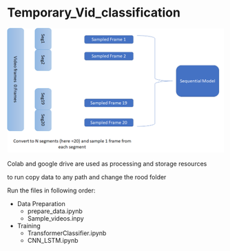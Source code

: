 # Temporary_Vid_classification


![The Task](https://github.com/Nadian-Ali/Temporary_Vid_classification/blob/main/image/model.png)


Colab and google drive are used as processing and storage resources

to run copy data to any path and change the rood folder 

Run the files in following order: 

<ul>
  <li>Data Preparation
    <ul>
      <li>prepare_data.ipynb</li>
      <li>Sample_videos.inpy</li>
    </ul></li>
  
  <li>Training
    <ul>
      <li>TransformerClassifier.ipynb</li>
      <li>CNN_LSTM.ipynb</li>
    </ul></li>
    
    
  
